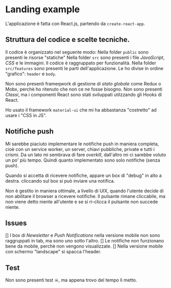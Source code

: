# Landing example

L'applicazione è fatta con React.js, partendo da `create-react-app`.

## Struttura del codice e scelte tecniche.

Il codice è organizzato nel seguente modo: 
Nella folder `public` sono presenti le risorse "statiche"
Nella folder `src` sono presenti i file *JavaScript*, *CSS* e le immagini. Il codice è raggruppato per funzionalità. 
Nella folder `src/features` sono presenti le parti dell'applicazione. Le ho divise in ordine "grafico": `header` e `body`. 

Non sono presenti frameqwork di gestione di *stato globale* come Redux o Mobx, perchè ho ritenuto che non ce ne fosse bisogno. 
Non sono presenti *Classi*, ma i componenti React sono stati sviluppati utilzzando gli Hooks di React.

Ho usato il framework `material-ui` che mi ha abbastanza "costretto" ad usare i "CSS in JS".

## Notifiche push

Mi sarebbe piaciuto implementare le notifiche push in maniera completa, cioè con un service worker, un server, chiavi pubbliche, private e tutti i crismi. Da un lato mi sembrava di fare *overkill*, dall'altro mi ci sarebbe voluto un po' più tempo. Quindi quanto implementato sono solo notifiche (senza push). 

Quando si accetta di ricevere notifiche, appare un box di "debug" in alto a destra. cliccando sul box si può inviare una notifica.

Non è gestito in maniera ottimale, a livello di UIX, quando l'utente decide di non abilitare il browser a ricevere notifiche. Il pulsante rimane cliccabile, ma non viene detto niente all'utente e se si ri-clicca il pulsante non succede niente.

## Issues

[] I box di *Newsletter* e *Push Notifications* nella versione mobile non sono raggruppati in tab, ma sono uno sotto l'altro.
[] Le notifiche non funzionano bene da mobile, perchè non vengono visualizzate.
[] Nella versione mobile con schermo "landscape" si spacca l'header.

## Test

Non sono presenti test ☠, ma appena trovo del tempo li metto.
